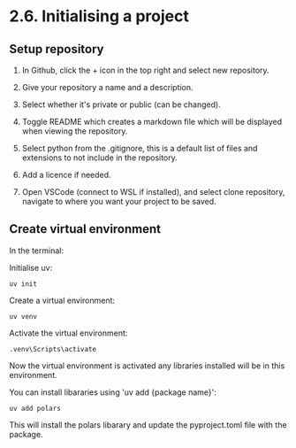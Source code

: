 # 2.6. Initialising a project

## Setup repository

1. In Github, click the + icon in the top right and select new repository.

2. Give your repository a name and a description. 

3. Select whether it's private or public (can be changed).

4. Toggle README which creates a markdown file which will be displayed when viewing the repository.

5. Select python from the .gitignore, this is a default list of files and extensions to not include in the repository.

6. Add a licence if needed.

7. Open VSCode (connect to WSL if installed), and select clone repository, navigate to where you want your project to be saved.

## Create virtual environment

In the terminal:

Initialise uv:

```pwsh-session
uv init
```

Create a virtual environment:

```pwsh-session
uv venv
```

Activate the virtual environment:

```pwsh-session
.venv\Scripts\activate
```

Now the virtual environment is activated any libraries installed will be in this environment.

You can install libararies using 'uv add {package name}':

```pwsh-session
uv add polars
```

This will install the polars libarary and update the pyproject.toml file with the package.
